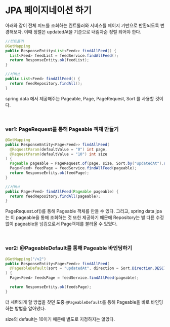 # JPA 페이지네이션 하기

아래와 같이 전체 피드를 조회하는 컨트롤러와 서비스를 페이지 기반으로 반환되도록 변경해보자. 이때 정렬은 updatedAt을 기준으로 내림차순 정렬 되어야 한다.



```java
//컨트롤러
@GetMapping
public ResponseEntity<List<Feed>> findAllFeed() {
  List<Feed> feedList = feedService.findAllFeed();
  return ResponseEntity.ok(feedList);
}

//서비스
public List<Feed> findAllFeed() {
  return feedRepository.findAll();
}
```

spring data 에서 제공해주는 Pageable, Page, PageRequest, Sort 를 사용할 것이다.

<br/>

### ver1: PageRequest를 통해 Pageable 객체 만들기

```java
@GetMapping
public ResponseEntity<Page<Feed>> findAllFeed(
  @RequestParam(defaultValue = "0") int page,
  @RequestParam(defaultValue = "10") int size
) {
  Pageable pageable = PageRequest.of(page, size, Sort.by("updatedAt").descending());
  Page<Feed> feedPage = feedService.findAllFeed(pageable);
  return ResponseEntity.ok(feedPage);
}

//서비스
public Page<Feed> findAllFeed(Pageable pageable) {
  return feedRepository.findAll(pageable);
}
```

PageRequest.of()를 통해 Pageable 객체를 만들 수 있다. 그리고, spring data jpa는 이 pageable을 통해 조회하는 것 또한 제공하기 때문에 Repository는 별 다른 수정 없이 pageable을 넘김으로서 Page객체를 불러올 수 있었다.

<br/>

### ver2: @PageableDefault를 통해 Pageable 바인딩하기

```java
@GetMapping("/v2")
public ResponseEntity<Page<Feed>> findAllFeed(
  @PageableDefault(sort = "updatedAt", direction = Sort.Direction.DESC) Pageable pageable
) {
  Page<Feed> feedsPage = feedService.findAllFeed(pageable);

  return ResponseEntity.ok(feedsPage);
}
```

더 세련되게 할 방법을 찾던 도중 `@PageableDefault`를 통해 Pageable을 바로 바인딩 하는 방법을 알아냈다.

size의 default는 10이기 때문에 별도로 지정하지는 않았다.